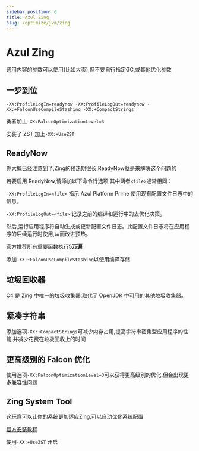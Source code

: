 ```yaml
---
sidebar_position: 6
title: Azul Zing
slug: /optimize/jvm/zing
---
```


# Azul Zing

通用内容的参数可以使用(比如大页),但不要自行指定GC,或其他优化参数

## 一步到位

```
-XX:ProfileLogIn=readynow -XX:ProfileLogOut=readynow -XX:+FalconUseCompileStashing -XX:+CompactStrings
```

勇者加上`-XX:FalconOptimizationLevel=3`

安装了 ZST 加上`-XX:+UseZST`

## ReadyNow

你大概已经注意到了,Zing的预热期很长,ReadyNow就是来解决这个问题的

若要启用 ReadyNow,请添加以下命令行选项,其中两者`<file>`通常相同：

`-XX:ProfileLogIn=<file>` 指示 Azul Platform Prime 使用现有配置文件日志中的信息。

`-XX:ProfileLogOut=<file>` 记录之前的编译和运行中的去优化决策。

然后,运行应用程序将自动生成或更新配置文件日志。此配置文件日志将在应用程序的后续运行时使用,从而改进预热。

官方推荐所有重要函数执行**5万遍**

添加`-XX:+FalconUseCompileStashing`以使用编译存储

## 垃圾回收器

C4 是 Zing 中唯一的垃圾收集器,取代了 OpenJDK 中可用的其他垃圾收集器。

## 紧凑字符串

添加选项`-XX:+CompactStrings`可减少内存占用,提高字符串密集型应用程序的性能,并减少花费在垃圾回收上的时间

## 更高级别的 Falcon 优化

使用选项`-XX:FalconOptimizationLevel=3`可以获得更高级别的优化,但会出现更多兼容性问题

## Zing System Tool

这玩意可以让你的系统更加适应Zing,可以自动优化系统配置

[官方安装教程](https://docs.azul.com/prime/zst/installation)

使用`-XX:+UseZST` 开启




